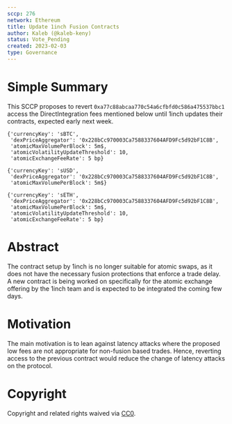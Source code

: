 ```yaml
---
sccp: 276
network: Ethereum
title: Update 1inch Fusion Contracts
author: Kaleb (@kaleb-keny)
status: Vote_Pending
created: 2023-02-03
type: Governance
---
```


# Simple Summary

This SCCP proposes to revert `0xa77c88abcaa770c54a6cfbfd0c586a475537bbc1` access the DirectIntegration fees mentioned below until 1inch updates their contracts, expected early next week.

```
{'currencyKey': 'sBTC',
 'dexPriceAggregator': '0x228bCc970003Ca7588337604AFD9Fc5d92bF1C8B',
 'atomicMaxVolumePerBlock': 5m$,
 'atomicVolatilityUpdateThreshold': 10,
 'atomicExchangeFeeRate': 5 bp}

{'currencyKey': 'sUSD',
 'dexPriceAggregator': '0x228bCc970003Ca7588337604AFD9Fc5d92bF1C8B',
 'atomicMaxVolumePerBlock': 5m$}

{'currencyKey': 'sETH',
 'dexPriceAggregator': '0x228bCc970003Ca7588337604AFD9Fc5d92bF1C8B',
 'atomicMaxVolumePerBlock': 5m$,
 'atomicVolatilityUpdateThreshold': 10,
 'atomicExchangeFeeRate': 5 bp}
```

# Abstract

The contract setup by 1inch is no longer suitable for atomic swaps, as it does not have the necessary fusion protections that enforce a trade delay. A new contract is being worked on specifically for the atomic exchange offering by the 1inch team and is expected to be integrated the coming few days.

# Motivation

The main motivation is to lean against latency attacks where the proposed low fees are not appropriate for non-fusion based trades. Hence, reverting access to the previous contract would reduce the change of latency attacks on the protocol.


# Copyright

Copyright and related rights waived via [CC0](https://creativecommons.org/publicdomain/zero/1.0/).

